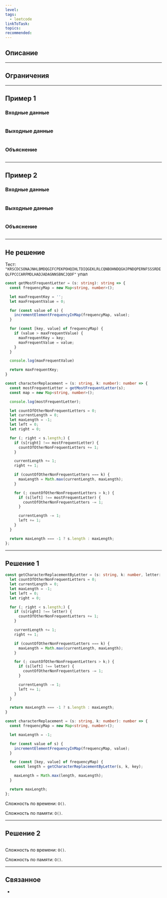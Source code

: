 ```yaml
---
level: 
tags:
  - leetcode
linkToTask: 
topics: 
recommended:
---
```

## Описание

---
## Ограничения

---
## Пример 1

### Входные данные

```

```
### Выходные данные

```

```
### Объяснение

```

```

---
## Пример 2

### Входные данные

```

```
### Выходные данные

```

```
### Объяснение

```

```

---
## Не решение

Тест: `"KRSCDCSONAJNHLBMDQGIFCPEKPOHQIHLTDIQGEKLRLCQNBOHNDQGHJPNDQPERNFSSSRDEQLFPCCCARFMDLHADJADAGNNSBNCJQOF"` упал
 
```typescript
const getMostFrequentLetter = (s: string): string => {
  const frequencyMap = new Map<string, number>();

  let maxFrequentKey = '';
  let maxFrequentValue = 0;

  for (const value of s) {
    incrementElementFrequencyInMap(frequencyMap, value);
  }

  for (const [key, value] of frequencyMap) {
    if (value > maxFrequentValue) {
      maxFrequentKey = key;
      maxFrequentValue = value;
    }
  }

  console.log(maxFrequentValue)

  return maxFrequentKey;
}

const characterReplacement = (s: string, k: number): number => {
  const mostFrequentLetter = getMostFrequentLetter(s);
  const map = new Map<string, number>();

  console.log(mostFrequentLetter);

  let countOfOtherNonFrequentLetters = 0;
  let currentLength = 0;
  let maxLength = -1;
  let left = 0;
  let right = 0;

  for (; right < s.length;) {
    if (s[right] !== mostFrequentLetter) {
      countOfOtherNonFrequentLetters += 1;
    }

    currentLength += 1;
    right += 1;

    if (countOfOtherNonFrequentLetters === k) {
      maxLength = Math.max(currentLength, maxLength);
    }

    for (; countOfOtherNonFrequentLetters > k;) {
      if (s[left] !== mostFrequentLetter) {
        countOfOtherNonFrequentLetters -= 1;
      }

      currentLength -= 1;
      left += 1;
    }
  }

  return maxLength === -1 ? s.length : maxLength;
};
```

---
## Решение 1

```typescript
const getCharacterReplacementByLetter = (s: string, k: number, letter: string) => {
  let countOfOtherNonFrequentLetters = 0;
  let currentLength = 0;
  let maxLength = -1;
  let left = 0;
  let right = 0;

  for (; right < s.length;) {
    if (s[right] !== letter) {
      countOfOtherNonFrequentLetters += 1;
    }

    currentLength += 1;
    right += 1;

    if (countOfOtherNonFrequentLetters === k) {
      maxLength = Math.max(currentLength, maxLength);
    }

    for (; countOfOtherNonFrequentLetters > k;) {
      if (s[left] !== letter) {
        countOfOtherNonFrequentLetters -= 1;
      }

      currentLength -= 1;
      left += 1;
    }
  }

  return maxLength === -1 ? s.length : maxLength;
}

const characterReplacement = (s: string, k: number): number => {
  const frequencyMap = new Map<string, number>();

  let maxLength = -1;

  for (const value of s) {
    incrementElementFrequencyInMap(frequencyMap, value);
  }

  for (const [key, value] of frequencyMap) {
    const length = getCharacterReplacementByLetter(s, k, key);

    maxLength = Math.max(length, maxLength);
  }

  return maxLength;
};
```

Сложность по времени: `O()`.

Сложность по памяти: `O()`.

---
## Решение 2

```typescript

```

Сложность по времени: `O()`.

Сложность по памяти: `O()`.

---
## Связанное

- 